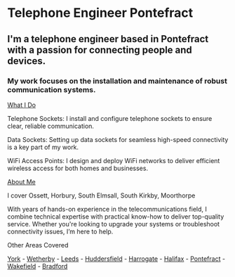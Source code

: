 # Telephone Engineer Pontefract

## I'm a telephone engineer based in Pontefract with a passion for connecting people and devices.
### My work focuses on the installation and maintenance of robust communication systems.


<ins>What I Do</ins>

Telephone Sockets: I install and configure telephone sockets to ensure clear, reliable communication.

Data Sockets: Setting up data sockets for seamless high-speed connectivity is a key part of my work.

WiFi Access Points: I design and deploy WiFi networks to deliver efficient wireless access for both homes and businesses.

<ins>About Me</ins>

I cover Ossett, Horbury, South Elmsall, South Kirkby, Moorthorpe

With years of hands-on experience in the telecommunications field, I combine technical expertise with practical know-how to deliver top-quality service. Whether you're looking to upgrade your systems or troubleshoot connectivity issues, I’m here to help.

Other Areas Covered

[York](https://github.com/thetelephoneengineer/york) - [Wetherby](https://github.com/thetelephoneengineer/wetherby) - [Leeds](https://github.com/thetelephoneengineer/leeds) - [Huddersfield](https://github.com/thetelephoneengineer/huddersfield) - [Harrogate](https://github.com/thetelephoneengineer/harrogate) - [Halifax](https://github.com/thetelephoneengineer/halifax) - [Pontefract](https://github.com/thetelephoneengineer/pontefract) - [Wakefield](https://github.com/thetelephoneengineer/wakefield) - [Bradford](https://github.com/thetelephoneengineer/bradford)
